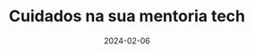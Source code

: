---
title: 'Cuidados na sua mentoria tech'
date: '2024-02-06'
layout: event
image:  'images/events/2024-02-06.jpg'
transmission_url: 'https://www.instagram.com/reel/C3BgisKvBT1/?igsh=cGY1emYxamhkYXZo'
local: 'The Future Skills (Instagram)'
description: >-
  Live com Nathan Lara (@thefuture.skills) sobre mentoria tech.
---